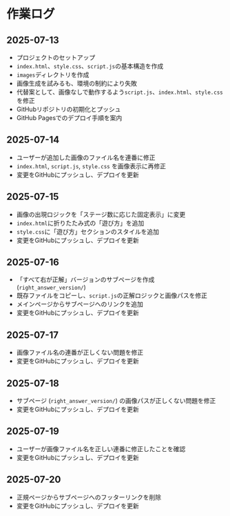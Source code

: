 # 作業ログ

## 2025-07-13

- プロジェクトのセットアップ
- `index.html`、`style.css`、`script.js`の基本構造を作成
- `images`ディレクトリを作成
- 画像生成を試みるも、環境の制約により失敗
- 代替案として、画像なしで動作するよう`script.js`、`index.html`、`style.css`を修正
- GitHubリポジトリの初期化とプッシュ
- GitHub Pagesでのデプロイ手順を案内

## 2025-07-14

- ユーザーが追加した画像のファイル名を連番に修正
- `index.html`, `script.js`, `style.css` を画像表示に再修正
- 変更をGitHubにプッシュし、デプロイを更新

## 2025-07-15

- 画像の出現ロジックを「ステージ数に応じた固定表示」に変更
- `index.html`に折りたたみ式の「遊び方」を追加
- `style.css`に「遊び方」セクションのスタイルを追加
- 変更をGitHubにプッシュし、デプロイを更新

## 2025-07-16

- 「すべて右が正解」バージョンのサブページを作成 (`right_answer_version/`)
- 既存ファイルをコピーし、`script.js`の正解ロジックと画像パスを修正
- メインページからサブページへのリンクを追加
- 変更をGitHubにプッシュし、デプロイを更新

## 2025-07-17

- 画像ファイル名の連番が正しくない問題を修正
- 変更をGitHubにプッシュし、デプロイを更新

## 2025-07-18

- サブページ (`right_answer_version/`) の画像パスが正しくない問題を修正
- 変更をGitHubにプッシュし、デプロイを更新

## 2025-07-19

- ユーザーが画像ファイル名を正しい連番に修正したことを確認
- 変更をGitHubにプッシュし、デプロイを更新

## 2025-07-20

- 正規ページからサブページへのフッターリンクを削除
- 変更をGitHubにプッシュし、デプロイを更新
